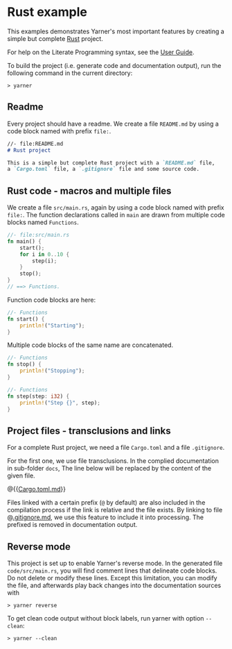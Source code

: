 # Rust example

This examples demonstrates Yarner's most important features by creating a simple but complete [Rust](https://rust-lang.org) project.

For help on the Literate Programming syntax, see the [User Guide](https://mlange-42.github.io/yarner/).

To build the project (i.e. generate code and documentation output), run the following command in the current directory:

```
> yarner
```

## Readme

Every project should have a readme. We create a file `README.md` by using a code block named with prefix `file:`.

```markdown
//- file:README.md
# Rust project

This is a simple but complete Rust project with a `README.md` file,
a `Cargo.toml` file, a `.gitignore` file and some source code.
```

## Rust code - macros and multiple files

We create a file `src/main.rs`, again by using a code block named with prefix `file:`. The function declarations called in `main` are drawn from multiple code blocks named `Functions`.

```rust
//- file:src/main.rs
fn main() {
    start();
    for i in 0..10 {
        step(i);
    }
    stop();
}
// ==> Functions.
```

Function code blocks are here:

```rust
//- Functions
fn start() {
    println!("Starting");
}
```

Multiple code blocks of the same name are concatenated.

```rust
//- Functions
fn stop() {
    println!("Stopping");
}
```

```rust
//- Functions
fn step(step: i32) {
    println!("Step {}", step);
}
```

## Project files - transclusions and links

For a complete Rust project, we need a file `Cargo.toml` and a file `.gitignore`.

For the first one, we use file transclusions. In the complied documentation in sub-folder `docs`, The line below will be replaced by the content of the given file.

@{{[Cargo.toml.md](Cargo.toml.md)}}

Files linked with a certain prefix (`@` by default) are also included in the compilation process if the link is relative and the file exists.
By linking to file @[.gitignore.md](.gitignore.md), we use this feature to include it into processing. The prefixed is removed in documentation output.

## Reverse mode

This project is set up to enable Yarner's reverse mode. In the generated file `code/src/main.rs`, you will find comment lines that delineate code blocks. Do not delete or modify these lines. Except this limitation, you can modify the file, and afterwards play back changes into the documentation sources with

```
> yarner reverse
```

To get clean code output without block labels, run yarner with option `--clean`:

```
> yarner --clean
```
